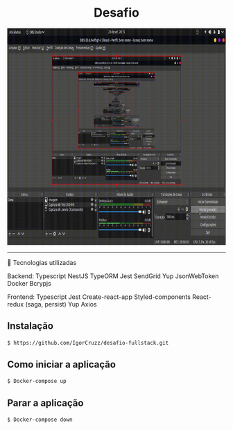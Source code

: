 <h1 align="center"> Desafio </h1>
<img src="https://github.com/IgorCruzz/desafio-fullstack/blob/igorcruz/chall.gif" width="1100" height="500" />
<hr />

:hammer: Tecnologias utilizadas

Backend:
  Typescript
  NestJS
  TypeORM
  Jest
  SendGrid
  Yup
  JsonWebToken
  Docker
  Bcrypjs
  
Frontend:
  Typescript
  Jest
  Create-react-app
  Styled-components
  React-redux (saga, persist)
  Yup
  Axios


## Instalação

```sh
$ https://github.com/IgorCruzz/desafio-fullstack.git
```

## Como iniciar a aplicação

```sh
$ Docker-compose up
```

## Parar a aplicação

```sh
$ Docker-compose down
```
 

  
  
